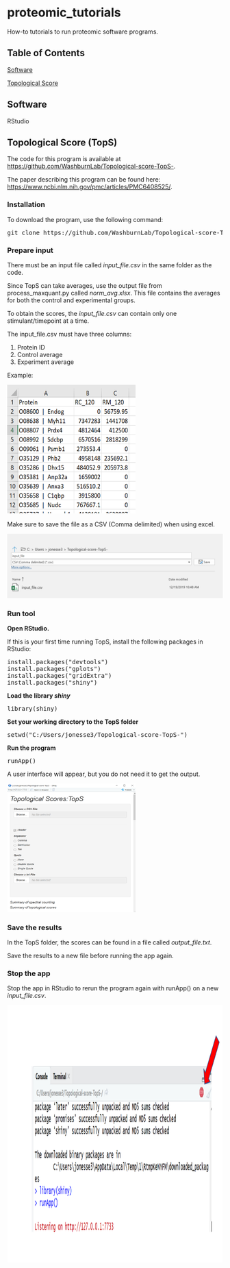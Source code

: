 # proteomic_tutorials
How-to tutorials to run proteomic software programs.

## Table of Contents
[Software](#software)

[Topological Score](#Topological-Score-(TopS))

## Software

RStudio

## Topological Score (TopS)

The code for this program is available at https://github.com/WashburnLab/Topological-score-TopS-.

The paper describing this program can be found here: https://www.ncbi.nlm.nih.gov/pmc/articles/PMC6408525/.

### Installation

To download the program, use the following command:
<pre>
git clone https://github.com/WashburnLab/Topological-score-TopS-.git
</pre>

### Prepare input

There must be an input file called *input_file.csv* in the same folder as the code. 

Since TopS can take averages, use the output file from process_maxquant.py called *norm_avg.xlsx*. This file contains the averages for both the control and experimental groups. 

To obtain the scores, the *input_file.csv* can contain only one stimulant/timepoint at a time. 

The input_file.csv must have three columns:
1. Protein ID
2. Control average
3. Experiment average

Example:

<img src="https://github.com/jonessarae/proteomic_tutorials/blob/master/images/tops_input.PNG" height=300 width=300>

Make sure to save the file as a CSV (Comma delimited) when using excel.


<img src="https://github.com/jonessarae/proteomic_tutorials/blob/master/images/csv.PNG">

### Run tool

__Open RStudio.__

If this is your first time running TopS, install the following packages in RStudio:

<pre>
install.packages("devtools")
install.packages("gplots")
install.packages("gridExtra")  
install.packages("shiny")          
</pre>

__Load the library *shiny*__ 
<pre>
library(shiny)
</pre>

__Set your working directory to the TopS folder__
<pre>
setwd("C:/Users/jonesse3/Topological-score-TopS-")
</pre>

__Run the program__
<pre>
runApp()
</pre>

A user interface will appear, but you do not need it to get the output. 

<img src="https://github.com/jonessarae/proteomic_tutorials/blob/master/images/tops_gui.PNG" height=300, width=300>


### Save the results
In the TopS folder, the scores can be found in a file called *output_file.txt*. 

Save the results to a new file before running the app again.

### Stop the app
Stop the app in RStudio to rerun the program again with runApp() on a new *input_file.csv*.

<img src="https://github.com/jonessarae/proteomic_tutorials/blob/master/images/stop.PNG" height=600, width=700>
